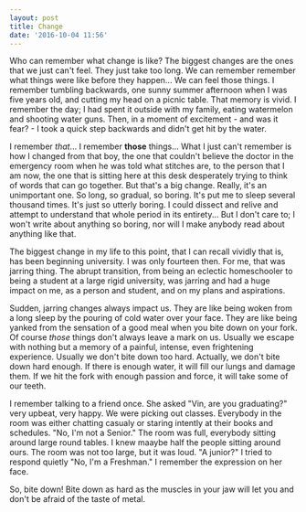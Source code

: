 ```yaml
---
layout: post
title: Change
date: '2016-10-04 11:56'
---
```


Who can remember what change is like? The biggest changes are the ones  that we just can't feel. They just take too long. We can remember remember what things were like before they happen... We can feel those things. I remember tumbling backwards, one sunny summer afternoon when I was five years old, and cutting my head on a picnic table. That memory is vivid. I remember the day; I had spent it outside with my family, eating watermelon and shooting water guns. Then, in a moment of excitement - and was it fear? - I took a quick step backwards and didn't get hit by the water.

I remember *that*... I remember **those** things... What I just can't remember is how I changed from that boy, the one that couldn't believe the doctor in the emergency room when he was told what stitches are, to the person that I am now, the one that is sitting here at this desk desperately trying to think of words that can go together. But that's a big change. Really, it's an unimportant one. So long, so gradual, so boring. It's put me to sleep several thousand times. It's just so utterly boring. I could dissect and relive and attempt to understand that whole period in its entirety... But I don't care to; I won't write about anything so boring, nor will I make anybody read about anything like that.  

The biggest change in my life to this point, that I can recall vividly that is, has been beginning university. I was only fourteen then. For me, that was jarring thing. The abrupt transition, from being an eclectic homeschooler to being a student at a large rigid university, was jarring and had a huge impact on me, as a person and student, and on my plans and aspirations.

Sudden, jarring changes always impact us. They are like being woken from a long sleep by the pouring of cold water over your face. They are like being yanked from the sensation of a good meal when you bite down on your fork. Of course *those* things don't always leave a mark on us. Usually we escape with nothing but a memory of a painful, intense, even frightening experience. Usually we don't bite down too hard. Actually, we don't bite down hard enough. If there is enough water, it will fill our lungs and damage them. If we hit the fork with enough passion and force, it will take some of our teeth.

I remember talking to a friend once. She asked "Vin, are you graduating?" very upbeat, very happy. We were picking out classes. Everybody in the room was either chatting casualy or staring intently at their books and schedules. "No, I'm not a Senior." The room was full, everybody sitting around large round tables. I knew maaybe half the people sitting around ours. The room was not too large, but it was loud. "A junior?" I tried to respond quietly "No, I'm a Freshman." I remember the expression on her face.

So, bite down! Bite down as hard as the muscles in your jaw will let you and don't be afraid of the taste of metal.
